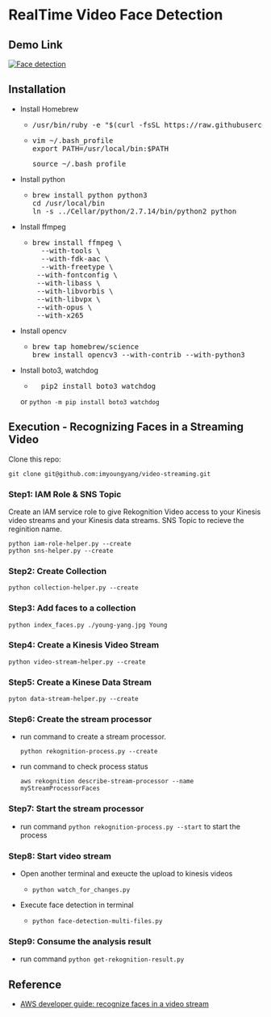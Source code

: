 # RealTime Video Face Detection

## Demo Link
[![Face detection](http://img.youtube.com/vi/82zVzJDMcNo/0.jpg)](http://www.youtube.com/watch?v=82zVzJDMcNo "RealTime Face Detection")

## Installation

* Install Homebrew
	* <pre>
	  /usr/bin/ruby -e "$(curl -fsSL https://raw.githubusercontent.com/Homebrew/install/master/install)"
	  </pre>
	* <pre>
	  vim ~/.bash_profile
	  export PATH=/usr/local/bin:$PATH
	  </pre>
	  <pre>
	  source ~/.bash_profile
	  </pre>

* Install python
	* <pre>
	  brew install python python3
	  cd /usr/local/bin
	  ln -s ../Cellar/python/2.7.14/bin/python2 python
	  </pre>

* Install ffmpeg
	* <pre>
	  brew install ffmpeg \
    	--with-tools \
    	--with-fdk-aac \
   		--with-freetype \
	   --with-fontconfig \
	   --with-libass \
	   --with-libvorbis \
	   --with-libvpx \
	   --with-opus \
	   --with-x265
    </pre>
* Install opencv
	* <pre>
	  brew tap homebrew/science
	  brew install opencv3 --with-contrib --with-python3
	  </pre>
* Install boto3, watchdog
  * <pre>
	  pip2 install boto3 watchdog
	</pre>
   or `python -m pip install boto3 watchdog`

## Execution - Recognizing Faces in a Streaming Video

Clone this repo:

`git clone git@github.com:imyoungyang/video-streaming.git`

### Step1: IAM Role & SNS Topic
Create an IAM service role to give Rekognition Video access to your Kinesis video streams and your Kinesis data streams. SNS Topic to recieve the reginition name.

```
python iam-role-helper.py --create
python sns-helper.py --create
```
		
### Step2: Create Collection

```
python collection-helper.py --create
```

### Step3: Add faces to a collection
  
```
python index_faces.py ./young-yang.jpg Young
```

### Step4: Create a Kinesis Video Stream

```
python video-stream-helper.py --create
```
	
### Step5: Create a Kinese Data Stream

```
pyton data-stream-helper.py --create
```

### Step6: Create the stream processor

* run command to create a stream processor.

  `python rekognition-process.py --create`
  
* run command to check process status

  `aws rekognition describe-stream-processor --name myStreamProcessorFaces`
	
### Step7: Start the stream processor

* run command `python rekognition-process.py --start` to start the process

### Step8: Start video stream

* Open another terminal and exeucte the upload to kinesis videos
	* `python watch_for_changes.py`

* Execute face detection in terminal
	* `python face-detection-multi-files.py`

### Step9: Consume the analysis result

* run command `python get-rekognition-result.py`

## Reference
* [AWS developer guide: recognize faces in a video stream](https://docs.aws.amazon.com/rekognition/latest/dg/recognize-faces-in-a-video-stream.html)

